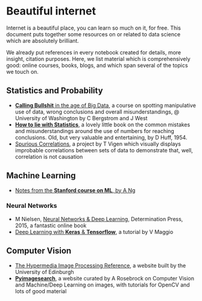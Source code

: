 # Beautiful internet

Internet is a beautiful place, you can learn so much on it, for free. This document puts together some resources on or related to data science which are absolutely brilliant.

We already put references in every notebook created for details, more insight, citation purposes. Here, we list material which is comprehensively good: online courses, books, blogs, and which span several of the topics we touch on.

## Statistics and Probability

* [**Calling Bullshit** in the age of Big Data](http://callingbullshit.org), a course on spotting manipulative use of data, wrong conclusions and overall misunderstandings, @ University of Washington by C Bergstrom and J West
* [**How to lie with Statistics**](https://en.wikipedia.org/wiki/How_to_Lie_with_Statistics), a lovely little book on the common mistakes and misunderstandings around the use of numbers for reaching conclusions. Old, but very valuable and entertaining, by D Huff, 1954.
* [Spurious Correlations](http://www.tylervigen.com/spurious-correlations), a project by T Vigen which visually displays improbable correlations between sets of data to demonstrate that, well, correlation is not causation

## Machine Learning

* [Notes from the **Stanford course on ML**, by A Ng](http://cs229.stanford.edu/materials.html)

### Neural Networks

* M Nielsen, [Neural Networks & Deep Learning](http://neuralnetworksanddeeplearning.com/index.html), Determination Press, 2015, a fantastic online book
* [Deep Learning with **Keras** & **Tensorflow**](https://github.com/leriomaggio/deep-learning-keras-tensorflow), a tutorial by V Maggio

## Computer Vision

* [The Hypermedia Image Processing Reference](https://homepages.inf.ed.ac.uk/rbf/HIPR2/index.htm), a website built by the University of Edinburgh
* [**Pyimagesearch**](https://www.pyimagesearch.com), a website curated by A Rosebrock on Computer Vision and Machine/Deep Learning on images, with tutorials for OpenCV and lots of good material

